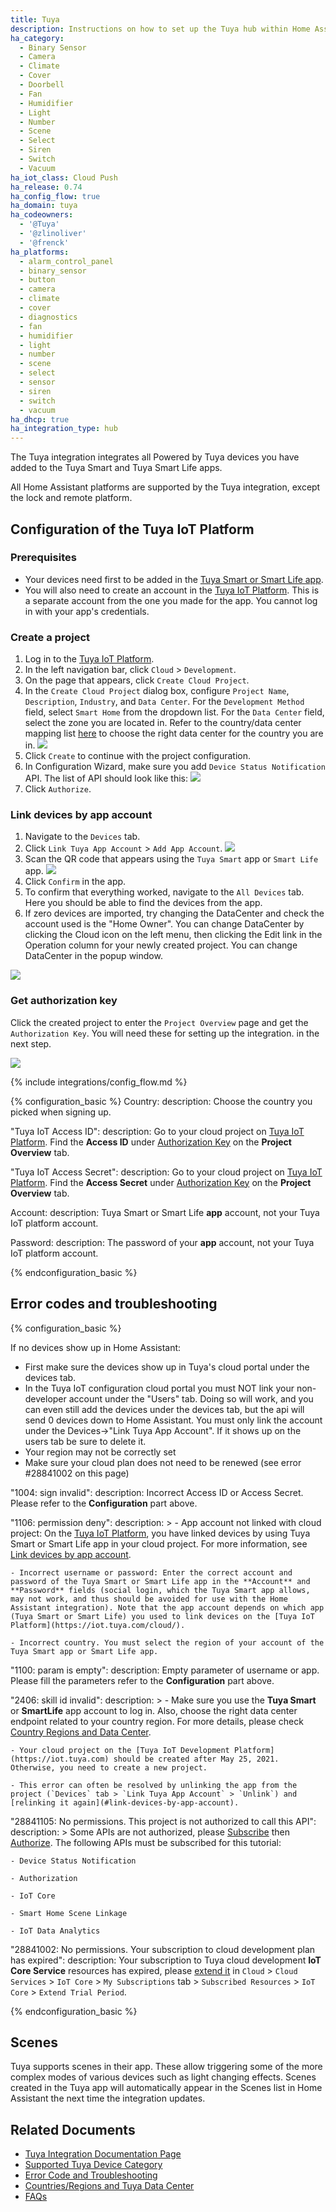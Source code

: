 ```yaml
---
title: Tuya
description: Instructions on how to set up the Tuya hub within Home Assistant.
ha_category:
  - Binary Sensor
  - Camera
  - Climate
  - Cover
  - Doorbell
  - Fan
  - Humidifier
  - Light
  - Number
  - Scene
  - Select
  - Siren
  - Switch
  - Vacuum
ha_iot_class: Cloud Push
ha_release: 0.74
ha_config_flow: true
ha_domain: tuya
ha_codeowners:
  - '@Tuya'
  - '@zlinoliver'
  - '@frenck'
ha_platforms:
  - alarm_control_panel
  - binary_sensor
  - button
  - camera
  - climate
  - cover
  - diagnostics
  - fan
  - humidifier
  - light
  - number
  - scene
  - select
  - sensor
  - siren
  - switch
  - vacuum
ha_dhcp: true
ha_integration_type: hub
---
```


The Tuya integration integrates all Powered by Tuya devices you have added to the Tuya Smart and Tuya Smart Life apps.

All Home Assistant platforms are supported by the Tuya integration, except the lock and remote platform.

## Configuration of the Tuya IoT Platform

### Prerequisites

- Your devices need first to be added in the [Tuya Smart or Smart Life app](https://developer.tuya.com/en/docs/iot/tuya-smart-app-smart-life-app-advantages?id=K989rqa49rluq#title-1-Download).
- You will also need to create an account in the [Tuya IoT Platform](https://iot.tuya.com/).
This is a separate account from the one you made for the app. You cannot log in with your app's credentials.

### Create a project

1. Log in to the [Tuya IoT Platform](https://iot.tuya.com/).
2. In the left navigation bar, click `Cloud` > `Development`. 
3. On the page that appears, click `Create Cloud Project`.
4. In the `Create Cloud Project` dialog box, configure `Project Name`, `Description`, `Industry`, and `Data Center`. For the `Development Method` field, select `Smart Home` from the dropdown list. For the `Data Center` field, select the zone you are located in. Refer to the country/data center mapping list [here](https://github.com/tuya/tuya-home-assistant/blob/main/docs/regions_dataCenters.md) to choose the right data center for the country you are in.
  ![](/images/integrations/tuya/image_001.png)
5. Click `Create` to continue with the project configuration.
6. In Configuration Wizard, make sure you add `Device Status Notification` API. The list of API should look like this:
  ![](/images/integrations/tuya/image_002.png)
7. Click `Authorize`.

### Link devices by app account

1. Navigate to the `Devices` tab.
2. Click `Link Tuya App Account` > `Add App Account`.
  ![](/images/integrations/tuya/image_003.png)
3. Scan the QR code that appears using the `Tuya Smart` app or `Smart Life` app.
  ![](/images/integrations/tuya/image_004.png)
4. Click `Confirm` in the app.
5. To confirm that everything worked, navigate to the `All Devices` tab. Here you should be able to find the devices from the app.
6. If zero devices are imported, try changing the DataCenter and check the account used is the "Home Owner".
   You can change DataCenter by clicking the Cloud icon on the left menu, then clicking the Edit link in the Operation column for your newly created project. You can change DataCenter in the popup window.

![](/images/integrations/tuya/image_005.png)

### Get authorization key

Click the created project to enter the `Project Overview` page and get the `Authorization Key`. You will need these for setting up the integration. in the next step.

![](/images/integrations/tuya/image_006.png)

{% include integrations/config_flow.md %}

{% configuration_basic %}
  Country:
    description: Choose the country you picked when signing up.

  "Tuya IoT Access ID":
    description: Go to your cloud project on [Tuya IoT Platform](https://iot.tuya.com/). Find the **Access ID** under [Authorization Key](#get-authorization-key) on the **Project Overview** tab.

  "Tuya IoT Access Secret":
    description: Go to your cloud project on [Tuya IoT Platform](https://iot.tuya.com/). Find the **Access Secret** under [Authorization Key](#get-authorization-key) on the **Project Overview** tab.

  Account:
    description: Tuya Smart or Smart Life **app** account, not your Tuya IoT platform account.

  Password:
    description: The password of your **app** account, not your Tuya IoT platform account.

{% endconfiguration_basic %}

## Error codes and troubleshooting

{% configuration_basic %}

If no devices show up in Home Assistant:
 - First make sure the devices show up in Tuya's cloud portal under the devices tab. 
 - In the Tuya IoT configuration cloud portal you must NOT link your non-developer account under the "Users" tab.  Doing so will work, and you can even still add the devices under the devices tab, but the api will send 0 devices down to Home Assistant.  You must only link the account under the Devices->"Link Tuya App Account".  If it shows up on the users  tab be sure to delete it.
 - Your region may not be correctly set
 - Make sure your cloud plan does not need to be renewed (see error #28841002 on this page)


"1004: sign invalid":
  description: Incorrect Access ID or Access Secret. Please refer to the **Configuration** part above.

"1106: permission deny":
  description: >
    - App account not linked with cloud project: On the [Tuya IoT Platform](https://iot.tuya.com/cloud/), you have linked devices by using Tuya Smart or Smart Life app in your cloud project. For more information, see [Link devices by app account](https://developer.tuya.com/en/docs/iot/Platform_Configuration_smarthome?id=Kamcgamwoevrx&_source=7a356dd493196a01bb9021b7680a2a45#title-3-Link%20devices%20by%20app%20account).

    - Incorrect username or password: Enter the correct account and password of the Tuya Smart or Smart Life app in the **Account** and **Password** fields (social login, which the Tuya Smart app allows, may not work, and thus should be avoided for use with the Home Assistant integration). Note that the app account depends on which app (Tuya Smart or Smart Life) you used to link devices on the [Tuya IoT Platform](https://iot.tuya.com/cloud/).

    - Incorrect country. You must select the region of your account of the Tuya Smart app or Smart Life app.

"1100: param is empty":
  description: Empty parameter of username or app. Please fill the parameters refer to the **Configuration** part above.

"2406: skill id invalid":
  description: >
    - Make sure you use the **Tuya Smart** or **SmartLife** app account to log in. Also, choose the right data center endpoint related to your country region. For more details, please check [Country Regions and Data Center](https://github.com/tuya/tuya-home-assistant/blob/main/docs/regions_dataCenters.md). 
    
    - Your cloud project on the [Tuya IoT Development Platform](https://iot.tuya.com) should be created after May 25, 2021. Otherwise, you need to create a new project. 

    - This error can often be resolved by unlinking the app from the project (`Devices` tab > `Link Tuya App Account` > `Unlink`) and [relinking it again](#link-devices-by-app-account).

"28841105: No permissions. This project is not authorized to call this API":
  description: >
    Some APIs are not authorized, please [Subscribe](https://developer.tuya.com/en/docs/iot/applying-for-api-group-permissions?id=Ka6vf012u6q76#title-2-Subscribe%20to%20cloud%20products) then [Authorize](https://developer.tuya.com/en/docs/iot/applying-for-api-group-permissions?id=Ka6vf012u6q76#title-3-Authorize%20projects%20to%20call%20the%20cloud%20product). The following APIs must be subscribed for this tutorial:

    - Device Status Notification
    
    - Authorization

    - IoT Core

    - Smart Home Scene Linkage

    - IoT Data Analytics

"28841002: No permissions. Your subscription to cloud development plan has expired":
  description: Your subscription to Tuya cloud development **IoT Core Service** resources has expired, please [extend it](https://iot.tuya.com/cloud/products/detail?abilityId=1442730014117204014) in `Cloud` > `Cloud Services` > `IoT Core` > `My Subscriptions` tab > `Subscribed Resources` > `IoT Core` > `Extend Trial Period`. 

{% endconfiguration_basic %}

## Scenes

Tuya supports scenes in their app. These allow triggering some of the more complex modes of various devices such as light changing effects. Scenes created in the Tuya app will automatically appear in the Scenes list in Home Assistant the next time the integration updates.

## Related Documents

- [Tuya Integration Documentation Page](https://github.com/tuya/tuya-home-assistant)
- [Supported Tuya Device Category](https://github.com/tuya/tuya-home-assistant/blob/main/docs/supported_devices.md)
- [Error Code and Troubleshooting](https://github.com/tuya/tuya-home-assistant/blob/main/docs/error_code.md)
- [Countries/Regions and Tuya Data Center](https://github.com/tuya/tuya-home-assistant/blob/main/docs/regions_dataCenters.md)
- [FAQs](https://github.com/tuya/tuya-home-assistant/blob/main/docs/faq.md)

